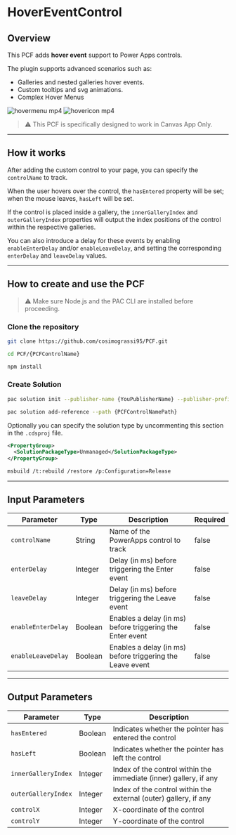 ﻿# HoverEventControl

## Overview

This PCF adds **hover event** support to Power Apps controls.

The plugin supports advanced scenarios such as:

- Galleries and nested galleries hover events.
- Custom tooltips and svg animations.
- Complex Hover Menus

![hovermenu mp4](https://github.com/user-attachments/assets/06bdef26-daed-44fa-9a44-d9453e609e9b)
![hovericon mp4](https://github.com/user-attachments/assets/3503f384-b7ca-4f7e-81b9-483f271b1d1e)

> ⚠️ This PCF is specifically designed to work in Canvas App Only.

---

## How it works

After adding the custom control to your page, you can specify the `controlName` to track.

When the user hovers over the control, the `hasEntered` property will be set; when the mouse leaves, `hasLeft` will be set.

If the control is placed inside a gallery, the `innerGalleryIndex` and `outerGalleryIndex` properties will output the index positions of the control within the respective galleries.

You can also introduce a delay for these events by enabling `enableEnterDelay` and/or `enableLeaveDelay`, and setting the corresponding `enterDelay` and `leaveDelay` values.

---

## How to create and use the PCF

> ⚠️ Make sure Node.js and the PAC CLI are installed before proceeding.

### Clone the repository

```bash
git clone https://github.com/cosimograssi95/PCF.git
```

```bash
cd PCF/{PCFControlName}

npm install
```

### Create Solution

```bash
pac solution init --publisher-name {YouPublisherName} --publisher-prefix {YouPublisherPrefix}

pac solution add-reference --path {PCFControlNamePath}
```

Optionally you can specify the solution type by uncommenting this section in the `.cdsproj` file.

```xml
<PropertyGroup>
  <SolutionPackageType>Unmanaged</SolutionPackageType>
</PropertyGroup>
```

```bash
msbuild /t:rebuild /restore /p:Configuration=Release
```

---

## Input Parameters

| Parameter          | Type    | Description                                               | Required |
| ------------------ | ------- | --------------------------------------------------------- | -------- |
| `controlName`      | String  | Name of the PowerApps control to track                    | false    |
| `enterDelay`       | Integer | Delay (in ms) before triggering the Enter event           | false    |
| `leaveDelay`       | Integer | Delay (in ms) before triggering the Leave event           | false    |
| `enableEnterDelay` | Boolean | Enables a delay (in ms) before triggering the Enter event | false    |
| `enableLeaveDelay` | Boolean | Enables a delay (in ms) before triggering the Leave event | false    |

---

## Output Parameters

| Parameter           | Type    | Description                                                       |
| ------------------- | ------- | ----------------------------------------------------------------- |
| `hasEntered`        | Boolean | Indicates whether the pointer has entered the control             |
| `hasLeft`           | Boolean | Indicates whether the pointer has left the control                |
| `innerGalleryIndex` | Integer | Index of the control within the immediate (inner) gallery, if any |
| `outerGalleryIndex` | Integer | Index of the control within the external (outer) gallery, if any  |
| `controlX`          | Integer | X-coordinate of the control                                       |
| `controlY`          | Integer | Y-coordinate of the control                                       |
